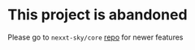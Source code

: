 # This project is abandoned
Please go to `nexxt-sky/core` [repo](https://github.com/nexxt-sky/core) for newer features
